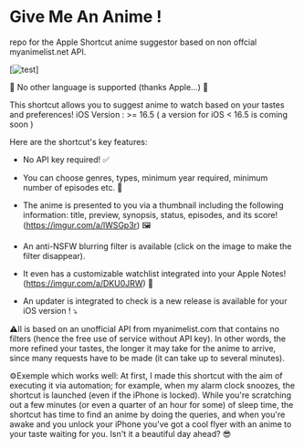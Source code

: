 # Give Me An Anime !
repo for the Apple Shortcut anime suggestor based on non offcial myanimelist.net API.

[![test](https://i.imgur.com/fzyDaoa.png)]

📣 No other language is supported (thanks Apple...) 📣

This shortcut allows you to suggest anime to watch based on your tastes and preferences!
iOS Version : >= 16.5 ( a version for iOS < 16.5 is coming soon )

Here are the shortcut's key features: 

- No API key required! ✅

- You can choose genres, types, minimum year required, minimum number of episodes etc. 🎯

- The anime is presented to you via a thumbnail including the following information: title, preview, synopsis, status, episodes, and its score! (https://imgur.com/a/lWSGp3r) 🖼️

- An anti-NSFW blurring filter is available (click on the image to make the filter disappear).

- It even has a customizable watchlist integrated into your Apple Notes! (https://imgur.com/a/DKU0JRW) 📒

- An updater is integrated to check is a new release is available for your iOS version ! ⤵️

⚠️Il is based on an unofficial API from myanimelist.com that contains no filters (hence the free use of service without API key). In other words, the more refined your tastes, the longer it may take for the anime to arrive, since many requests have to be made (it can take up to several minutes).

 ⚙️Exemple which works well: At first, I made this shortcut with the aim of executing it via automation; for example, when my alarm clock snoozes, the shortcut is launched (even if the iPhone is locked). While you're scratching out a few minutes (or even a quarter of an hour for some) of sleep time, the shortcut has time to find an anime by doing the queries, and when you're awake and you unlock your iPhone you've got a cool flyer with an anime to your taste waiting for you. Isn't it a beautiful day ahead? 😎







